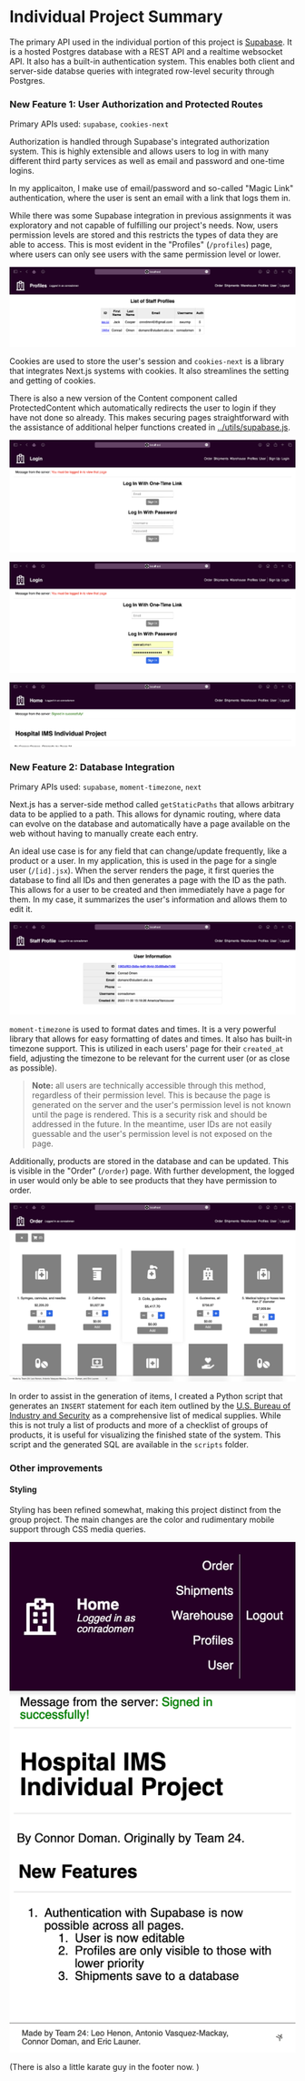 # Individual Project Summary

The primary API used in the individual portion of this project is [Supabase](app.supabase.com). It is a hosted Postgres database with a REST API and a realtime websocket API. It also has a built-in authentication system. This enables both client and server-side databse queries with integrated row-level security through Postgres.

### New Feature 1: User Authorization and Protected Routes

Primary APIs used: `supabase`, `cookies-next`

Authorization is handled through Supabase's integrated authorization system. This is highly extensible and allows users to log in with many different third party services as well as email and password and one-time logins.

In my applicaiton, I make use of email/password and so-called "Magic Link" authentication, where the user is sent an email with a link that logs them in.

While there was some Supabase integration in previous assignments it was exploratory and not capable of fulfilling our project's needs. Now, users permission levels are stored and this restricts the types of data they are able to access. This is most evident in the "Profiles" (`/profiles`) page, where users can only see users with the same permission level or lower.

![Profiles page](../screenshots/users_list.png)

Cookies are used to store the user's session and `cookies-next` is a library that integrates Next.js systems with cookies. It also streamlines the setting and getting of cookies.

There is also a new version of the Content component called ProtectedContent which automatically redirects the user to login if they have not done so already. This makes securing pages straightforward with the assistance of additional helper functions created in [../utils/supabase.js](../utils/supabase.js).

![Protected Route](../screenshots/protected_route.png)

![Protected Route Login](../screenshots/protected_route_login.png)

![Successfully signed in](../screenshots/successful_sign_in.png)

### New Feature 2: Database Integration

Primary APIs used: `supabase`, `moment-timezone`, `next`

Next.js has a server-side method called `getStaticPaths` that allows arbitrary data to be applied to a path. This allows for dynamic routing, where data can evolve on the database and automatically have a page available on the web without having to manually create each entry.

An ideal use case is for any field that can change/update frequently, like a product or a user. In my application, this is used in the page for a single user (`/[id].jsx`). When the server renders the page, it first queries the database to find all IDs and then generates a page with the ID as the path. This allows for a user to be created and then immediately have a page for them. In my case, it summarizes the user's information and allows them to edit it.

![User profile](../screenshots/single_user_profile.png)

`moment-timezone` is used to format dates and times. It is a very powerful library that allows for easy formatting of dates and times. It also has built-in timezone support. This is utilized in each users' page for their `created_at` field, adjusting the timezone to be relevant for the current user (or as close as possible).

> **Note:** all users are technically accessible through this method, regardless of their permission level. This is because the page is generated on the server and the user's permission level is not known until the page is rendered. This is a security risk and should be addressed in the future. In the meantime, user IDs are not easily guessable and the user's permission level is not exposed on the page.

Additionally, products are stored in the database and can be updated. This is visible in the "Order" (`/order`) page. With further development, the logged in user would only be able to see products that they have permission to order.

![Order page logged in](../screenshots/signed_in_inventory.png)

In order to assist in the generation of items, I created a Python script that generates an `INSERT` statement for each item outlined by the [U.S. Bureau of Industry and Security](https://www.bis.doc.gov/index.php/documents/product-guidance/894-comprehensive-medical-supplies-updated-list-2014/file) as a comprehensive list of medical supplies. While this is not truly a list of products and more of a checklist of groups of products, it is useful for visualizing the finished state of the system. This script and the generated SQL are available in the `scripts` folder.

### Other improvements

#### Styling

Styling has been refined somewhat, making this project distinct from the group project. The main changes are the color and rudimentary mobile support through CSS media queries.

![Mobile view logged in](../screenshots/mobile_logged_in.png)

(There is also a little karate guy in the footer now. )
